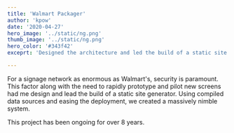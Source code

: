 ```yaml
---
title: 'Walmart Packager'
author: 'kpow'
date: '2020-04-27'
hero_image: '../static/ng.png'
thumb_image: '../static/ng.png'
hero_color: '#343f42'
exceprt: 'Designed the architecture and led the build of a static site generator coupled with a headless CMS for delivery of digital signage content.'

---
```


For a signage network as enormous as Walmart's, security is paramount. This factor along with the need to rapidly prototype and pilot new screens had me design and lead the build of a static site generator. Using compiled data sources and easing the deployment, we created a massively nimble system.

This project has been ongoing for over 8 years.
